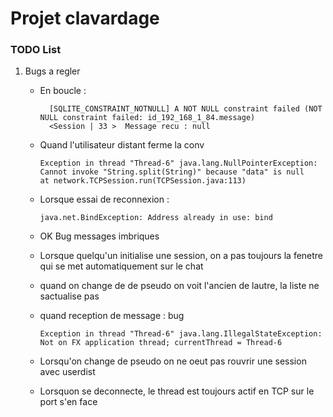 # Projet clavardage

### TODO List

1. Bugs a regler
    - En boucle : 
   
            [SQLITE_CONSTRAINT_NOTNULL] A NOT NULL constraint failed (NOT NULL constraint failed: id_192_168_1_84.message)
            <Session | 33 >  Message recu : null
    - Quand l'utilisateur distant ferme la conv
    
          Exception in thread "Thread-6" java.lang.NullPointerException: Cannot invoke "String.split(String)" because "data" is null
          at network.TCPSession.run(TCPSession.java:113)
    - Lorsque essai de reconnexion :

          java.net.BindException: Address already in use: bind
    
    - OK Bug messages imbriques
    - Lorsque quelqu'un initialise une session, on a pas toujours la fenetre qui se met automatiquement sur le chat
    - quand on change de de pseudo on voit l'ancien de lautre, la liste ne sactualise pas
    - quand reception de message : bug
        
          Exception in thread "Thread-6" java.lang.IllegalStateException: Not on FX application thread; currentThread = Thread-6
    - Lorsqu'on change de pseudo on ne oeut pas rouvrir une session avec userdist
    - Lorsquon se deconnecte, le thread est toujours actif en TCP sur le port s'en face